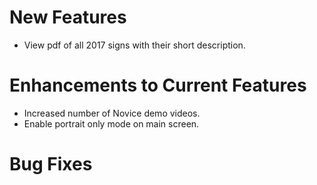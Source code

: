 # New Features
* View pdf of all 2017 signs with their short description.

# Enhancements to Current Features
* Increased number of Novice demo videos.
* Enable portrait only mode on main screen.

# Bug Fixes
